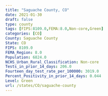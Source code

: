 ```yaml
---
title: "Saguache County, CO"
date: 2021-01-30
draft: false
type: county
tags: [FIPS:8109.0,FEMA:8.0,Non-core,Green]
categories: [CO]
County: Saguache County
State: CO
FIPS: 8109.0
FEMA_Region: 8.0
Population: 6824.0
NCHS_Urban_Rural_Classification: Non-core
Tests_in_prior_14_days: 206.0
Fourteen_day_test_rate_per_100000: 3019.0
Percent_Positivity_in_prior_14_days: 0.044
Level: Green
url: /states/CO/saguache-county
---
```



